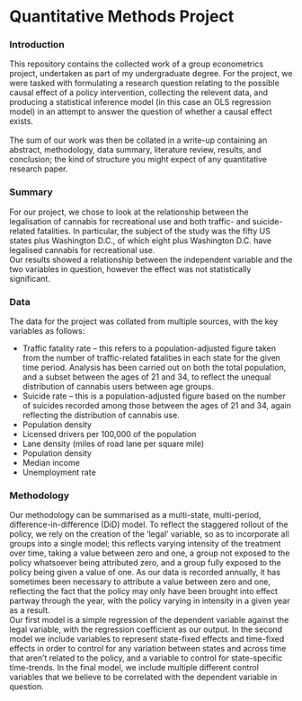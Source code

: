 # Quantitative Methods Project

### Introduction
This repository contains the collected work of a group econometrics project, undertaken as part of my undergraduate degree. For the project, we were tasked with formulating a research question relating to the possible causal effect of a policy intervention, collecting the relevent data, and producing a statistical inference model (in this case an OLS regression model) in an attempt to answer the question of whether a causal effect exists.
<br/>
<br/>
The sum of our work was then be collated in a write-up containing an abstract, methodology, data summary, literature review, results, and conclusion; the kind of structure you might expect of any quantitative research paper.

### Summary

For our project, we chose to look at the relationship between the legalisation of cannabis for recreational use and both traffic- and suicide-related fatalities. In particular, the subject of the study was the fifty US states plus Washington D.C., of which eight plus Washington D.C. have legalised cannabis for recreational use. 
<br/>
Our results showed a relationship between the independent variable and the two variables in question, however the effect was not statistically significant.

### Data

The data for the project was collated from multiple sources, with the key variables as follows:

* Traffic fatality rate – this refers to a population-adjusted figure taken from the number of traffic-related fatalities in each state for the given time period. Analysis has been carried out on both the total population, and a subset between the ages of 21 and 34, to reflect the unequal distribution of cannabis users between age groups.
* Suicide rate – this is a population-adjusted figure based on the number of suicides recorded among those between the ages of 21 and 34, again reflecting the distribution of cannabis use.
* Population density
* Licensed drivers per 100,000 of the population
* Lane density (miles of road lane per square mile)
* Population density
* Median income
* Unemployment rate

### Methodology

Our methodology can be summarised as a multi-state, multi-period, difference-in-difference (DiD) model. To reflect the staggered rollout of the policy, we rely on the creation of the ‘legal’ variable, so as to incorporate all groups into a single model; this reflects varying intensity of the treatment over time, taking a value between zero and one, a group not exposed to the policy whatsoever being attributed zero, and a group fully exposed to the policy being given a value of one. As our data is recorded annually, it has sometimes been necessary to attribute a value between zero and one, reflecting the fact that the policy may only have been brought into effect partway through the year, with the policy varying in intensity in a given year as a result. 
<br/>
Our first model is a simple regression of the dependent variable against the legal variable, with the regression coefficient as our output. In the second model we include variables to represent state-fixed effects and time-fixed effects in order to control for any variation between states and across time that aren’t related to the policy, and a variable to control for state-specific time-trends. In the final model, we include multiple different control variables that we believe to be correlated with the dependent variable in question.
